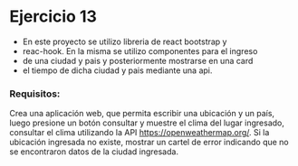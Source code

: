 # Ejercicio 13

- En este proyecto se utilizo libreria de react bootstrap y
- reac-hook. En la misma se utilizo componentes para el ingreso
- de una ciudad y pais y posteriormente mostrarse en una card
- el tiempo de dicha ciudad y pais mediante una api.

### Requisitos:

Crea una aplicación web, que permita escribir una ubicación y un país, luego presione un botón consultar y muestre el clima del lugar ingresado, consultar el clima utilizando la API https://openweathermap.org/. Si la ubicación ingresada no existe, mostrar un cartel de error indicando que no se encontraron datos de la ciudad ingresada.
